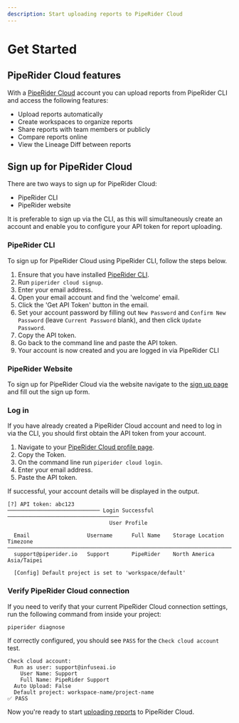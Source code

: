 ```yaml
---
description: Start uploading reports to PipeRider Cloud
---
```


# Get Started

## PipeRider Cloud features

With a [PipeRider Cloud](https://cloud.piperider.io) account you can upload reports from PipeRider CLI and access the following features:

* Upload reports automatically
* Create workspaces to organize reports&#x20;
* Share reports with team members or publicly
* Compare reports online
* View the Lineage Diff between reports&#x20;

## Sign up for PipeRider Cloud

There are two ways to sign up for PipeRider Cloud:

* PipeRider CLI
* PipeRider website

It is preferable to sign up via the CLI, as this will simultaneously create an account and enable you to configure your API token for report uploading.

### PipeRider CLI

To sign up for PipeRider Cloud using PipeRider CLI, follow the steps below.

1. Ensure that you have installed [PipeRider CLI](../get-started/quick-start.md).
2. Run `piperider cloud signup`.
3. Enter your email address.
4. Open your email account and find the 'welcome' email.
5. Click the 'Get API Token' button in the email.
6. Set your account password by filling out `New Password` and `Confirm New Password` (leave `Current Password` blank), and then click `Update Password`.
7. Copy the API token.
8. Go back to the command line and paste the API token.
9. Your account is now created and you are logged in via PipeRider CLI

### PipeRider Website

To sign up for PipeRider Cloud via the website navigate to the [sign up page](https://cloud.piperider.io/signup) and fill out the sign up form.

### Log in

If you have already created a PipeRider Cloud account and need to log in via the CLI, you should first obtain the API token from your account.

1. Navigate to your [PipeRider Cloud profile page](https://cloud.piperider.io/settings/profile).
2. Copy the Token.
3. On the command line run `piperider cloud login`.
4. Enter your email address.
5. Paste the API token.

If successful, your account details will be displayed in the output.

```
[?] API token: abc123
───────────────────────────── Login Successful ───────────────────────────────────
                                User Profile

  Email                  Username      Full Name    Storage Location   Timezone
──────────────────────────────────────────────────────────────────────────────────
  support@piperider.io   Support       PipeRider    North America      Asia/Taipei
  
  [Config] Default project is set to 'workspace/default'
```

### Verify PipeRider Cloud connection

If you need to verify that your current PipeRider Cloud connection settings, run the following command from inside your project:

```
piperider diagnose
```

If correctly configured, you should see `PASS` for the `Check cloud account` test.

```
Check cloud account:
  Run as user: support@infuseai.io
    User Name: Support
    Full Name: PipeRider Support
  Auto Upload: False
  Default project: workspace-name/project-name
✅ PASS
```

Now you're ready to start [uploading reports](upload-reports.md) to PipeRider Cloud.
